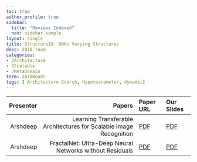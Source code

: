 ```yaml
---
toc: true
author_profile: true
sidebar:
  title: "Reviews Indexed"
  nav: sidebar-sample
layout: single
title: Structure18- DNNs Varying Structures
desc: 2018-team
categories:
- 2Architecture
- 8Scalable
- 7MetaDomain
term: 2018Reads
tags: [ Architecture-Search, Hyperparameter, dynamic] 
---
```



| Presenter | Papers | Paper URL| Our Slides |
| -----: | ---------------------------: | :----- | :----- |
|  Arshdeep| Learning Transferable Architectures for Scalable Image Recognition  | [PDF](https://arxiv.org/abs/1707.07012) |  [PDF]({{site.baseurl}}/MoreTalksTeam18/Arsh18-NAStransferable.pdf) | 
| Arshdeep | FractalNet: Ultra-Deep Neural Networks without Residuals | [PDF](https://arxiv.org/abs/1605.07648) |  [PDF]({{site.baseurl}}/MoreTalksTeam18/Arsh18-FractalNet.pdf) | 

